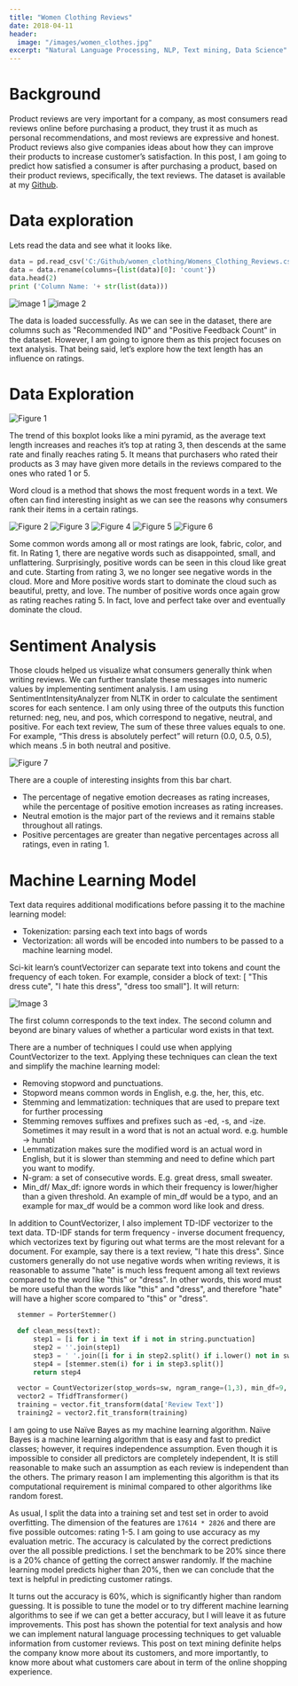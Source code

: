 ```yaml
---
title: "Women Clothing Reviews"
date: 2018-04-11
header:
  image: "/images/women_clothes.jpg"
excerpt: "Natural Language Processing, NLP, Text mining, Data Science"
---
```


# Background

Product reviews are very important for a company, as most consumers read reviews online before purchasing a product, they trust it as much as personal recommendations, and most reviews are expressive and honest. Product reviews also give companies ideas about how they can improve their products to increase customer’s satisfaction. In this post, I am going to predict how satisfied a consumer is after purchasing a product, based on their product reviews, specifically, the text reviews. The dataset is available at my [Github](https://github.com/ryan-kttam/Customers-Type-Clustering).

# Data exploration

Lets read the data and see what it looks like.
``` python
data = pd.read_csv('C:/Github/women_clothing/Womens_Clothing_Reviews.csv', header=0)
data = data.rename(columns={list(data)[0]: 'count'})
data.head(2)
print ('Column Name: '+ str(list(data)))
```
<img src="/images/women_clothing/image1.jpg" alt="image 1">
<img src="/images/women_clothing/image2.jpg" alt="image 2">

The data is loaded successfully. As we can see in the dataset, there are columns such as "Recommended IND" and "Positive Feedback Count" in the dataset. However, I am going to ignore them as this project focuses on text analysis. That being said, let’s explore how the text length has an influence on ratings.

# Data Exploration

<img src="/images/women_clothing/Figure_1.jpg" alt="Figure 1">

The trend of this boxplot looks like a mini pyramid, as the average text length increases and reaches it’s top at rating 3, then descends at the same rate and finally reaches rating 5. It means that purchasers who rated their products as 3 may have given more details in the reviews compared to the ones who rated 1 or 5.

Word cloud is a method that shows the most frequent words in a text. We often can find interesting insight as we can see the reasons why consumers rank their items in a certain ratings.

<img src="/images/women_clothing/Figure_2.jpg" alt="Figure 2">
<img src="/images/women_clothing/Figure_3.jpg" alt="Figure 3">
<img src="/images/women_clothing/Figure_4.jpg" alt="Figure 4">
<img src="/images/women_clothing/Figure_5.jpg" alt="Figure 5">
<img src="/images/women_clothing/Figure_6.jpg" alt="Figure 6">

Some common words among all or most ratings are look, fabric, color, and fit. In Rating 1, there are negative words such as disappointed, small, and unflattering. Surprisingly, positive words can be seen in this cloud like great and cute.
Starting from rating 3, we no longer see negative words in the cloud. More and More positive words start to dominate the cloud such as beautiful, pretty, and love.
The number of positive words once again grow as rating reaches rating 5. In fact, love and perfect take over and eventually dominate the cloud.

# Sentiment Analysis

Those clouds helped us visualize what consumers generally think when writing reviews. We can further translate these messages into numeric values by implementing sentiment analysis. I am using SentimentIntensityAnalyzer from NLTK in order to calculate the sentiment scores for each sentence. I am only using three of the outputs this function returned: neg, neu, and pos, which correspond to negative, neutral, and positive. For each text review, The sum of these three values equals to one. For example, “This dress is absolutely perfect” will return (0.0, 0.5, 0.5), which means .5 in both neutral and positive.

<img src="/images/women_clothing/Figure_7.jpg" alt="Figure 7">

There are a couple of interesting insights from this bar chart.
 - The percentage of negative emotion decreases as rating increases, while the percentage of positive emotion increases as rating increases.
 - Neutral emotion is the major part of the reviews and it remains stable throughout all ratings.
 - Positive percentages are greater than negative percentages across all ratings, even in rating 1.

# Machine Learning Model

Text data requires additional modifications before passing it to the machine learning model:
 - Tokenization: parsing each text into bags of words
 - Vectorization: all words will be encoded into numbers to be passed to a machine learning model.

Sci-kit learn’s countVectorizer can separate text into tokens and count the frequency of each token. For example, consider a block of text: [ "This dress cute", "I hate this dress", "dress too small"]. It will return:

<img src="/images/women_clothing/image3.jpg" alt="Image 3">

The first column corresponds to the text index. The second column and beyond are binary values of whether a particular word exists in that text.

There are a number of techniques I could use when applying CountVectorizer to the text. Applying these techniques can clean the text and simplify the machine learning model:
 - Removing stopword and punctuations.
  - Stopword means common words in English, e.g. the, her, this, etc.
 - Stemming and lemmatization: techniques that are used to prepare text for further processing
  - Stemming removes suffixes and prefixes such as -ed, -s, and -ize. Sometimes it may result in a word that is not an actual word. e.g. humble -> humbl
  - Lemmatization makes sure the modified word is an actual word in English, but it is slower than stemming and need to define which part you want to modify.
 - N-gram: a set of consecutive words. E.g. great dress, small sweater.
 - Min_df/ Max_df: ignore words in which their frequency is lower/higher than a given threshold. An example of min_df would be a typo, and an example for max_df would be a common word like look and dress.

In addition to CountVectorizer, I also implement TD-IDF vectorizer to the text data. TD-IDF stands for term frequency - inverse document frequency, which vectorizes text by figuring out what terms are the most relevant for a document.
For example, say there is a text review, "I hate this dress". Since customers generally do not use negative words when writing reviews, it is reasonable to assume "hate" is much less frequent among all text reviews compared to the word like "this" or "dress". In other words, this word must be more useful than the words like "this" and "dress", and therefore "hate" will have a higher score compared to "this" or "dress".
``` python
  stemmer = PorterStemmer()

  def clean_mess(text):
      step1 = [i for i in text if i not in string.punctuation]
      step2 = ''.join(step1)
      step3 = ' '.join([i for i in step2.split() if i.lower() not in sw])
      step4 = [stemmer.stem(i) for i in step3.split()]
      return step4

  vector = CountVectorizer(stop_words=sw, ngram_range=(1,3), min_df=9, analyzer=clean_mess)
  vector2 = TfidfTransformer()
  training = vector.fit_transform(data['Review Text'])
  training2 = vector2.fit_transform(training)
```

I am going to use Naïve Bayes as my machine learning algorithm. Naïve Bayes is a machine learning algorithm that is easy and fast to predict classes; however, it requires independence assumption. Even though it is impossible to consider all predictors are completely independent, It is still reasonable to make such an assumption as each review is independent than the others. The primary reason I am implementing this algorithm is that its computational requirement is minimal compared to other algorithms like random forest.

As usual, I split the data into a training set and test set in order to avoid overfitting. The dimension of the features are `17614 * 2826` and there are five possible outcomes: rating 1-5. I am going to use accuracy as my evaluation metric. The accuracy is calculated by the correct predictions over the all possible predictions. I set the benchmark to be 20% since there is a 20% chance of getting the correct answer randomly. If the machine learning model predicts higher than 20%, then we can conclude that the text is helpful in predicting customer ratings.

It turns out the accuracy is 60%, which is significantly higher than random guessing. It is possible to tune the model or to try different machine learning algorithms to see if we can get a better accuracy, but I will leave it as future improvements. This post has shown the potential for text analysis and how we can implement natural language processing techniques to get valuable information from customer reviews. This post on text mining definite helps the company know more about its customers, and more importantly, to know more about what customers care about in term of the online shopping experience.
